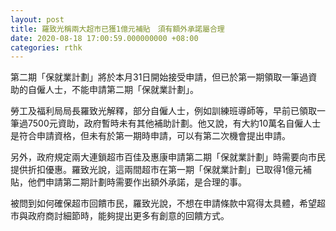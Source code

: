 ```yaml
---
layout: post
title: 羅致光稱兩大超市已獲1億元補貼　須有額外承諾屬合理
date: 2020-08-18 17:00:59.000000000 +08:00
categories: rthk
---
```


第二期「保就業計劃」將於本月31日開始接受申請，但已於第一期領取一筆過資助的自僱人士，不能申請第二期「保就業計劃」。

勞工及福利局局長羅致光解釋，部分自僱人士，例如訓練班導師等，早前已領取一筆過7500元資助，政府暫時未有其他補助計劃。他又說，有大約10萬名自僱人士是符合申請資格，但未有於第一期時申請，可以有第二次機會提出申請。

另外，政府規定兩大連鎖超市百佳及惠康申請第二期「保就業計劃」時需要向市民提供折扣優惠。羅致光說，這兩間超市在第一期「保就業計劃」已取得1億元補貼，他們申請第二期計劃時需要作出額外承諾，是合理的事。

被問到如何確保超市回饋市民，羅致光說，不想在申請條款中寫得太具體，希望超市與政府商討細節時，能夠提出更多有創意的回饋方式。
